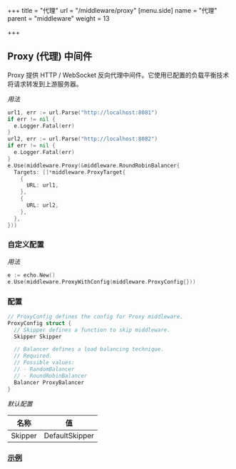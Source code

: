 +++
title = "代理"
url = "/middleware/proxy"
[menu.side]
  name = "代理"
  parent = "middleware"
  weight = 13

+++

## Proxy (代理) 中间件

Proxy 提供 HTTP / WebSocket 反向代理中间件。它使用已配置的负载平衡技术将请求转发到上游服务器。

*用法*

```go
url1, err := url.Parse("http://localhost:8081")
if err != nil {
  e.Logger.Fatal(err)
}
url2, err := url.Parse("http://localhost:8082")
if err != nil {
  e.Logger.Fatal(err)
}
e.Use(middleware.Proxy(&middleware.RoundRobinBalancer{
  Targets: []*middleware.ProxyTarget{
    {
      URL: url1,
    },
    {
      URL: url2,
    },
  },
}))
```

### 自定义配置

*用法*

```go
e := echo.New()
e.Use(middleware.ProxyWithConfig(middleware.ProxyConfig{}))
```

### 配置

```go
// ProxyConfig defines the config for Proxy middleware.
ProxyConfig struct {
  // Skipper defines a function to skip middleware.
  Skipper Skipper

  // Balancer defines a load balancing technique.
  // Required.
  // Possible values:
  // - RandomBalancer
  // - RoundRobinBalancer
  Balancer ProxyBalancer
}
```

*默认配置*

| 名称    | 值             |
| ------- | -------------- |
| Skipper | DefaultSkipper |

### [示例](https://github.com/labstack/echox/blob/master/cookbook/reverse-proxy)